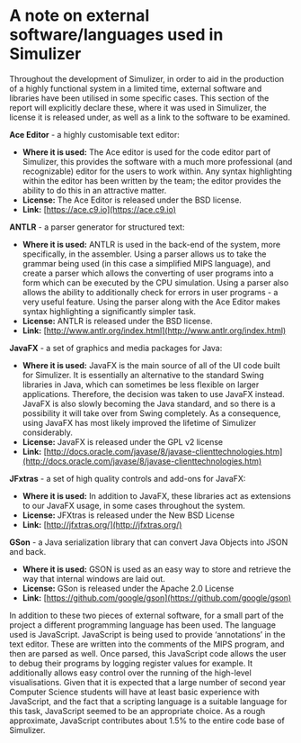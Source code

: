 A note on external software/languages used in Simulizer
=======================================================
Throughout the development of Simulizer, in order to aid in the production of a highly functional system in a limited time, external software and libraries have been utilised in some specific cases. This section of the report will explicitly declare these, where it was used in Simulizer, the license it is released under, as well as a link to the software to be examined.

**Ace Editor** - a highly customisable text editor:

- **Where it is used:** The Ace editor is used for the code editor part of Simulizer, this provides the software with a much more professional (and recognizable) editor for the users to work within. Any syntax highlighting within the editor has been written by the team; the editor provides the ability to do this in an attractive matter.
- **License:** The Ace Editor is released under the BSD license.
- **Link:** [https://ace.c9.io](https://ace.c9.io)

**ANTLR** - a parser generator for structured text:

- **Where it is used:** ANTLR is used in the back-end of the system, more specifically, in the assembler. Using a parser allows us to take the grammar being used (in this case a simplified MIPS language), and create a parser which allows the converting of user programs into a form which can be executed by the CPU simulation. Using a parser also allows the ability to additionally check for errors in user programs - a very useful feature. Using the parser along with the Ace Editor makes syntax highlighting a significantly simpler task.
- **License:** ANTLR is released under the BSD license.
- **Link:** [http://www.antlr.org/index.html](http://www.antlr.org/index.html)

**JavaFX** - a set of graphics and media packages for Java:

- **Where it is used:** JavaFX is the main source of all of the UI code built for Simulizer. It is essentially an alternative to the standard Swing libraries in Java, which can sometimes be less flexible on larger applications. Therefore, the decision was taken to use JavaFX instead. JavaFX is also slowly becoming the Java standard, and so there is a possibility it will take over from Swing completely. As a consequence, using JavaFX has most likely improved the lifetime of Simulizer considerably.
- **License:** JavaFX is released under the GPL v2 license
- **Link:** [http://docs.oracle.com/javase/8/javase-clienttechnologies.htm](http://docs.oracle.com/javase/8/javase-clienttechnologies.htm)

**JFxtras** - a set of high quality controls and add-ons for JavaFX:

- **Where it is used:** In addition to JavaFX, these libraries act as extensions to our JavaFX usage, in some cases throughout the system.
- **License:** JFXtras is released under the New BSD License
- **Link:** [http://jfxtras.org/](http://jfxtras.org/)

**GSon** - a Java serialization library that can convert Java Objects into JSON and back.

- **Where it is used:** GSON is used as an easy way to store and retrieve the way that internal windows are laid out.
- **License:** GSon is released under the Apache 2.0 License
- **Link:** [https://github.com/google/gson](https://github.com/google/gson)

In addition to these two pieces of external software, for a small part of the project a different programming language has been used. The language used is JavaScript. JavaScript is being used to provide ‘annotations’ in the text editor. These are written into the comments of the MIPS program, and then are parsed as well. Once parsed, this JavaScript code allows the user to debug their programs by logging register values for example. It additionally allows easy control over the running of the high-level visualisations. Given that it is expected that a large number of second year Computer Science students will have at least basic experience with JavaScript, and the fact that a scripting language is a suitable language for this task, JavaScript seemed to be an appropriate choice. As a rough approximate, JavaScript contributes about 1.5% to the entire code base of Simulizer.
